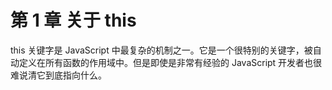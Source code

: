 # 第 1 章 关于 this

this 关键字是 JavaScript 中最复杂的机制之一。它是一个很特别的关键字，被自动定义在所有函数的作用域中。但是即使是非常有经验的 JavaScript 开发者也很难说清它到底指向什么。
